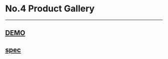 # No.4 Product Gallery

---

## [DEMO](dist/)

## [spec](https://hexschool.github.io/THE_F2E_Design/week4-product%20gallery/)
